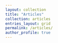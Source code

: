 ```yaml
---
layout: collection
title: "Articles"
collection: articles
entries_layout: grid
permalink: /articles/
author_profile: true
---
```


